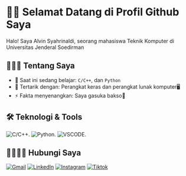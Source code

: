 # 🙌🏻 Selamat Datang di Profil Github Saya
Halo! Saya Alvin Syahrinaldi, seorang mahasiswa Teknik Komputer di Universitas Jenderal Soedirman

## 🧑🏻‍💻 Tentang Saya
- 🔭 Saat ini sedang belajar: `C/C++`, dan `Python`
- 🌱 Tertarik dengan: Perangkat keras dan perangkat lunak komputer🖥️
- ⚡ Fakta menyenangkan: Saya gasuka bakso🤢

## 🛠️ Teknologi & Tools
![C/C++](https://img.shields.io/badge/-C/C++-lightpink?style=for-the-badge&logo=c&logoColor=black).
![Python](https://img.shields.io/badge/python-3670A0?style=for-the-badge&logo=python&logoColor=ffdd54).
![VSCODE](https://img.shields.io/badge/Visual%20Studio%20Code-007ACC?logo=visualstudiocode&logoColor=fff&style=plastic).

## 🫱🏻‍🫲🏻 Hubungi Saya
[![Gmail](https://img.shields.io/badge/-Gmail-red?style=flat&logo=Gmail&logoColor=white)](mailto:alvinsyahrinaldi37@gmail.com)
[![LinkedIn](https://img.shields.io/badge/-LinkedIn-blue?style=flat-square&logo=Linkedin&logoColor=white)](www.linkedin.com/in/alvin-syahrinaldi)
[![Instagram](https://img.shields.io/badge/Instagram-E4405F?style=for-the-badge&logo=instagram&logoColor=white)](https://www.instagram.com/itsvnzyy?igsh=MXEzcjUwb2U4anViaA==)
[![Tiktok](https://img.shields.io/badge/-TikTok-000?style=flat&logo=Tiktok&logoColor=white)](https://www.tiktok.com/@kentutmendidih_7?is_from_webapp=1&sender_device=pc)
